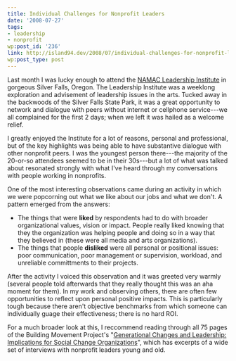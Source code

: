```yaml
---
title: Individual Challenges for Nonprofit Leaders
date: '2008-07-27'
tags:
- leadership
- nonprofit
wp:post_id: '236'
link: http://island94.dev/2008/07/individual-challenges-for-nonprofit-leaders/
wp:post_type: post
---
```


<p>Last month I was lucky enough to attend the <a href="http://www.namac.org/article.cfm?id=1&#038;aid=1348&#038;monly=0">NAMAC Leadership Institute</a> in gorgeous Silver Falls, Oregon.  The Leadership Institute was a weeklong exploration and advisement of leadership issues in the arts.  Tucked away in the backwoods of the Silver Falls State Park,  it was a great opportunity to network and dialogue with peers without internet or cellphone service---we all complained for the first 2 days; when we left it was hailed as a welcome relief.</p>
<p> I greatly enjoyed the Institute for a lot of reasons, personal and professional, but of the key highlights was being able to have substantive dialogue with other nonprofit peers.  I was the youngest person there---the majority of the 20-or-so attendees seemed to be in their 30s---but a lot of what was talked about resonated strongly with what I've heard through my conversations with people working in nonprofits.</p>
<p>One of the most interesting observations came during an activity in which we were popcorning out what we like about our jobs and what we don't.  A pattern emerged from the answers:</p>
<ul>
<li>The things that were <strong>liked</strong> by respondents had to do with broader organizational values, vision or impact.  People really liked knowing that they the organization was helping people and doing so in a way that they believed in (these were all media and arts organizations).</li>
<li>The things that people <strong>disliked</strong> were all personal or positional issues: poor communication, poor management or supervision, workload, and unreliable committments to their projects.</li>
</ul>
<p>After the activity I voiced this observation and it was greeted very warmly (several people told afterwards that they really thought this was an aha moment for them).  In my work and observing others, there are often few opportunities to reflect upon personal positive impacts. This is particularly tough because there aren't objective benchmarks from which someone can individually guage their effectiveness; there is no hard ROI.</p>
<p>For a much broader look at this, I reccommend reading through all 75 pages of the Building Movement Project's "<a href="http://www.buildingmovement.org/artman/publish/cat_index_26.shtml#52">Generational Changes and Leadership: Implications for Social Change Organizations</a>", which has excerpts of a wide set of interviews with nonprofit leaders young and old.</p>
